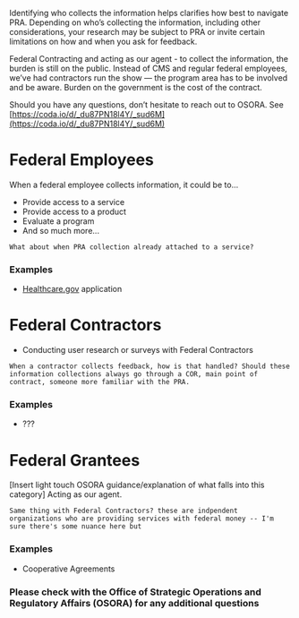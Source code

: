 Identifying who collects the information helps clarifies how best to navigate PRA.  Depending on who’s collecting the information, including other considerations, your research may be subject to PRA or invite certain limitations on how and when you ask for feedback. 

Federal Contracting and acting as our agent - to collect the information, the burden is still on the public. Instead of CMS and regular federal employees, we’ve had contractors run the show — the program area has to be involved and be aware. Burden on the government is the cost of the contract.

Should you have any questions, don’t hesitate to reach out to OSORA. See [https://coda.io/d/_du87PN18l4Y/_sud6M](https://coda.io/d/_du87PN18l4Y/_sud6M)

# Federal Employees

When a federal employee collects information, it could be to... 

- Provide access to a service
- Provide access to a product
- Evaluate a program
- And so much more... 

```
What about when PRA collection already attached to a service?
```

### Examples

- [Healthcare.gov](Healthcare.gov) application

# Federal Contractors

- Conducting user research or surveys with Federal Contractors

```
When a contractor collects feedback, how is that handled? Should these information collections always go through a COR, main point of contract, someone more familiar with the PRA.
```

### Examples

- ???

# Federal Grantees

[Insert light touch OSORA guidance/explanation of what falls into this category] Acting as our agent.

```
Same thing with Federal Contractors? these are indpendent organizations who are providing services with federal money -- I'm sure there's some nuance here but 
```

### Examples

- Cooperative Agreements





### Please check with the Office of Strategic Operations and Regulatory Affairs (OSORA) for any additional questions

  
